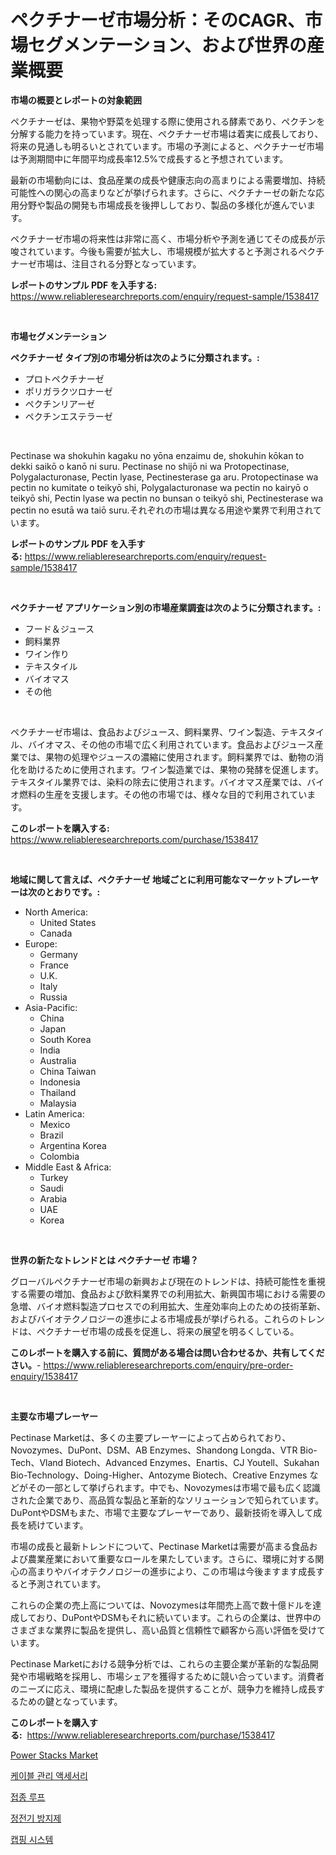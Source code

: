 <p><h1>ペクチナーゼ市場分析：そのCAGR、市場セグメンテーション、および世界の産業概要</h1></p><p><strong>市場の概要とレポートの対象範囲</strong></p>
<p><p>ペクチナーゼは、果物や野菜を処理する際に使用される酵素であり、ペクチンを分解する能力を持っています。現在、ペクチナーゼ市場は着実に成長しており、将来の見通しも明るいとされています。市場の予測によると、ペクチナーゼ市場は予測期間中に年間平均成長率12.5%で成長すると予想されています。</p><p>最新の市場動向には、食品産業の成長や健康志向の高まりによる需要増加、持続可能性への関心の高まりなどが挙げられます。さらに、ペクチナーゼの新たな応用分野や製品の開発も市場成長を後押ししており、製品の多様化が進んでいます。</p><p>ペクチナーゼ市場の将来性は非常に高く、市場分析や予測を通じてその成長が示唆されています。今後も需要が拡大し、市場規模が拡大すると予測されるペクチナーゼ市場は、注目される分野となっています。</p></p>
<p><strong>レポートのサンプル PDF を入手する:</strong> <a href="https://www.reliableresearchreports.com/enquiry/request-sample/1538417">https://www.reliableresearchreports.com/enquiry/request-sample/1538417</a></p>
<p>&nbsp;</p>
<p><strong>市場セグメンテーション</strong></p>
<p><strong>ペクチナーゼ タイプ別の市場分析は次のように分類されます。:</strong></p>
<p><ul><li>プロトペクチナーゼ</li><li>ポリガラクツロナーゼ</li><li>ペクチンリアーゼ</li><li>ペクチンエステラーゼ</li></ul></p>
<p>&nbsp;</p>
<p><p>Pectinase wa shokuhin kagaku no yōna enzaimu de, shokuhin kōkan to dekki saikō o kanō ni suru. Pectinase no shijō ni wa Protopectinase, Polygalacturonase, Pectin lyase, Pectinesterase ga aru. Protopectinase wa pectin no kumitate o teikyō shi, Polygalacturonase wa pectin no kairyō o teikyō shi, Pectin lyase wa pectin no bunsan o teikyō shi, Pectinesterase wa pectin no esutā wa taiō suru.それぞれの市場は異なる用途や業界で利用されています。</p></p>
<p><strong>レポートのサンプル PDF を入手する:</strong>&nbsp;<a href="https://www.reliableresearchreports.com/enquiry/request-sample/1538417">https://www.reliableresearchreports.com/enquiry/request-sample/1538417</a></p>
<p>&nbsp;</p>
<p><strong> ペクチナーゼ アプリケーション別の市場産業調査は次のように分類されます。:</strong></p>
<p><ul><li>フード＆ジュース</li><li>飼料業界</li><li>ワイン作り</li><li>テキスタイル</li><li>バイオマス</li><li>その他</li></ul></p>
<p>&nbsp;</p>
<p><p>ペクチナーゼ市場は、食品およびジュース、飼料業界、ワイン製造、テキスタイル、バイオマス、その他の市場で広く利用されています。食品およびジュース産業では、果物の処理やジュースの濃縮に使用されます。飼料業界では、動物の消化を助けるために使用されます。ワイン製造業では、果物の発酵を促進します。テキスタイル業界では、染料の除去に使用されます。バイオマス産業では、バイオ燃料の生産を支援します。その他の市場では、様々な目的で利用されています。</p></p>
<p><strong>このレポートを購入する:</strong>&nbsp; <a href="https://www.reliableresearchreports.com/purchase/1538417">https://www.reliableresearchreports.com/purchase/1538417</a></p>
<p>&nbsp;</p>
<p><strong>地域に関して言えば、ペクチナーゼ 地域ごとに利用可能なマーケットプレーヤーは次のとおりです。:</strong></p>
<p><ul>
    <li>
        North America:
        <ul>
            <li>United States</li>
            <li>Canada</li>
        </ul>
    </li>
    <li>
        Europe:
        <ul>
            <li>Germany</li>
            <li>France</li>
            <li>U.K.</li>
            <li>Italy</li>
            <li>Russia</li>
        </ul>
    </li>
    <li>
        Asia-Pacific:
        <ul>
            <li>China</li>
            <li>Japan</li>
            <li>South Korea</li>
            <li>India</li>
            <li>Australia</li>
            <li>China Taiwan</li>
            <li>Indonesia</li>
            <li>Thailand</li>
            <li>Malaysia</li>
        </ul>
    </li>
    <li>
        Latin America:
        <ul>
            <li>Mexico</li>
            <li>Brazil</li>
            <li>Argentina Korea</li>
            <li>Colombia</li>
        </ul>
    </li>
    <li>
        Middle East & Africa:
        <ul>
            <li>Turkey</li>
            <li>Saudi</li>
            <li>Arabia</li>
            <li>UAE</li>
            <li>Korea</li>
        </ul>
    </li>
    </ul></p>
<p>&nbsp;</p>
<p><strong>世界の新たなトレンドとは ペクチナーゼ 市場？</strong></p>
<p><p>グローバルペクチナーゼ市場の新興および現在のトレンドは、持続可能性を重視する需要の増加、食品および飲料業界での利用拡大、新興国市場における需要の急増、バイオ燃料製造プロセスでの利用拡大、生産効率向上のための技術革新、およびバイオテクノロジーの進歩による市場成長が挙げられる。これらのトレンドは、ペクチナーゼ市場の成長を促進し、将来の展望を明るくしている。</p></p>
<p><strong>このレポートを購入する前に、質問がある場合は問い合わせるか、共有してください。</strong>- <a href="https://www.reliableresearchreports.com/enquiry/pre-order-enquiry/1538417">https://www.reliableresearchreports.com/enquiry/pre-order-enquiry/1538417</a></p>
<p>&nbsp;</p>
<p><strong>主要な市場プレーヤー</strong></p>
<p><p>Pectinase Marketは、多くの主要プレーヤーによって占められており、Novozymes、DuPont、DSM、AB Enzymes、Shandong Longda、VTR Bio-Tech、Vland Biotech、Advanced Enzymes、Enartis、CJ Youtell、Sukahan Bio-Technology、Doing-Higher、Antozyme Biotech、Creative Enzymes などがその一部として挙げられます。中でも、Novozymesは市場で最も広く認識された企業であり、高品質な製品と革新的なソリューションで知られています。DuPontやDSMもまた、市場で主要なプレーヤーであり、最新技術を導入して成長を続けています。</p><p>市場の成長と最新トレンドについて、Pectinase Marketは需要が高まる食品および農業産業において重要なロールを果たしています。さらに、環境に対する関心の高まりやバイオテクノロジーの進歩により、この市場は今後ますます成長すると予測されています。</p><p>これらの企業の売上高については、Novozymesは年間売上高で数十億ドルを達成しており、DuPontやDSMもそれに続いています。これらの企業は、世界中のさまざまな業界に製品を提供し、高い品質と信頼性で顧客から高い評価を受けています。</p><p>Pectinase Marketにおける競争分析では、これらの主要企業が革新的な製品開発や市場戦略を採用し、市場シェアを獲得するために競い合っています。消費者のニーズに応え、環境に配慮した製品を提供することが、競争力を維持し成長するための鍵となっています。</p></p>
<p><strong>このレポートを購入する:</strong>&nbsp;&nbsp;<a href="https://www.reliableresearchreports.com/purchase/1538417">https://www.reliableresearchreports.com/purchase/1538417</a></p>
<p><p><a href="https://github.com/Airanohannonzb68e5pb53oc1/Market-Research-Report-List-1/blob/main/power-stacks-market.md">Power Stacks Market</a></p><p><a href="https://medium.com/@costelcaramitru2022/%EC%BC%80%EC%9D%B4%EB%B8%94-%EA%B4%80%EB%A6%AC-%EC%95%A1%EC%84%B8%EC%84%9C%EB%A6%AC-%EC%8B%9C%EC%9E%A5-%EC%9D%B8%EC%82%AC%EC%9D%B4%ED%8A%B8-%EC%8B%9C%EC%9E%A5-%ED%8A%B8%EB%A0%8C%EB%93%9C-%EC%84%B1%EC%9E%A5-2024%EB%85%84%EB%B6%80%ED%84%B0-2031%EB%85%84%EA%B9%8C%EC%A7%80-%EC%98%88%EC%B8%A1-8030d072621b">케이블 관리 액세서리</a></p><p><a href="https://github.com/JeromeRtyau89966/Market-Research-Report-List-1/blob/main/173314411418.md">접종 루프</a></p><p><a href="https://medium.com/@hershelkris/%ED%95%AD-%EC%A0%95%EC%A0%84%EC%A0%9C-%EC%8B%9C%EC%9E%A5-%EC%A1%B0%EC%82%AC-%EB%B3%B4%EA%B3%A0%EC%84%9C-%EA%B7%B8-%EC%97%AD%EC%82%AC-%EB%B0%8F-2024%EB%85%84%EB%B6%80%ED%84%B0-2031%EB%85%84%EA%B9%8C%EC%A7%80%EC%9D%98-%EC%98%88%EC%B8%A1-fb28e7c17332">정전기 방지제</a></p><p><a href="https://github.com/TimmyMann6767/Market-Research-Report-List-1/blob/main/864949911417.md">캡핑 시스템</a></p></p>